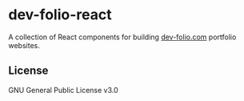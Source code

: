 # dev-folio-react

A collection of React components for building [dev-folio.com](https://dev-folio.com) portfolio websites.

## License

GNU General Public License v3.0
